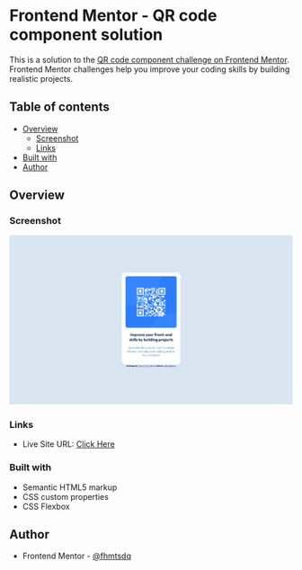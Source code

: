 # Frontend Mentor - QR code component solution

This is a solution to the [QR code component challenge on Frontend Mentor](https://www.frontendmentor.io/challenges/qr-code-component-iux_sIO_H). Frontend Mentor challenges help you improve your coding skills by building realistic projects. 

## Table of contents

- [Overview](#overview)
  - [Screenshot](#screenshot)
  - [Links](#links)
- [Built with](#built-with)
- [Author](#author)

## Overview

### Screenshot

![](screenshot.png)

### Links

- Live Site URL: [Click Here](https://yellowmacaw.github.io/qr-code-component-main/)

### Built with

- Semantic HTML5 markup
- CSS custom properties
- CSS Flexbox

## Author

- Frontend Mentor - [@fhmtsdq](https://www.frontendmentor.io/profile/fhmtsdq)

